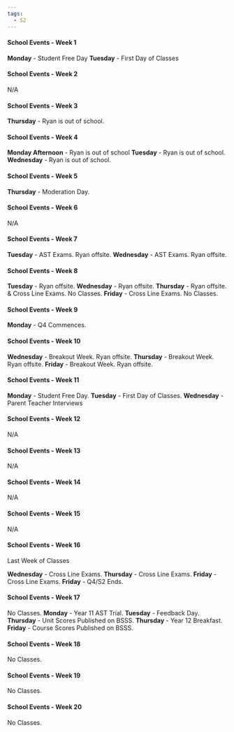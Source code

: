 ```yaml
---
tags:
  - S2
---
```

#### School Events - Week 1
**Monday** - Student Free Day
**Tuesday** - First Day of Classes

#### School Events - Week 2

N/A

#### School Events - Week 3
**Thursday** - Ryan is out of school.

#### School Events - Week 4
**Monday Afternoon** - Ryan is out of school 
**Tuesday** - Ryan is out of school.
**Wednesday** - Ryan is out of school.

#### School Events - Week 5
**Thursday** - Moderation Day.

#### School Events - Week 6
N/A

#### School Events - Week 7
**Tuesday** - AST Exams. Ryan offsite.
**Wednesday** - AST Exams. Ryan offsite.

#### School Events - Week 8
**Tuesday** - Ryan offsite.
**Wednesday** - Ryan offsite.
**Thursday** - Ryan offsite. & Cross Line Exams. No Classes.
**Friday** - Cross Line Exams. No Classes.

#### School Events - Week 9
**Monday** - Q4 Commences.

#### School Events - Week 10

**Wednesday** - Breakout Week. Ryan offsite.
**Thursday** - Breakout Week. Ryan offsite.
**Friday** - Breakout Week. Ryan offsite.

#### School Events - Week 11
**Monday** - Student Free Day.
**Tuesday** - First Day of Classes.
**Wednesday** - Parent Teacher Interviews

#### School Events - Week 12
N/A

#### School Events - Week 13
N/A

#### School Events - Week 14
N/A

#### School Events - Week 15
N/A

#### School Events - Week 16
Last Week of Classes

**Wednesday** - Cross Line Exams.
**Thursday** - Cross Line Exams.
**Friday** - Cross Line Exams.
**Friday** - Q4/S2 Ends.

#### School Events - Week 17
No Classes.
**Monday** - Year 11 AST Trial.
**Tuesday** - Feedback Day.
**Thursday** - Unit Scores Published on BSSS.
**Thursday** - Year 12 Breakfast.
**Friday** - Course Scores Published on BSSS.

#### School Events - Week 18
No Classes.

#### School Events - Week 19
No Classes.

#### School Events - Week 20
No Classes.
